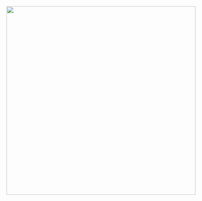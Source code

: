 <html>
  <center>
    <img src="https://github.com/thank12345678/html/blob/main/kagi.pdf" width=500 height=500>
  </center>
</html>
